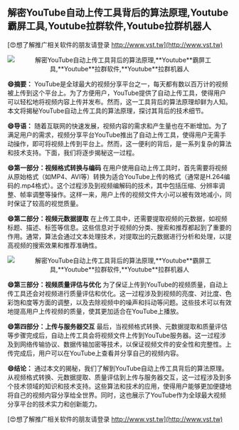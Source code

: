 ## **解密YouTube自动上传工具背后的算法原理,**Youtube**霸屏工具,**Youtube**拉群软件,**Youtube**拉群机器人**

[😍想了解推广相关软件的朋友请登录 http://www.vst.tw](http://www.vst.tw)

 <center><img src="https://vst.tw/MP4/tuiguang/png/5.png" alt="解密YouTube自动上传工具背后的算法原理,**Youtube**霸屏工具,**Youtube**拉群软件,**Youtube**拉群机器人"></center>

**😄摘要：**
YouTube是全球最大的视频分享平台之一，每天都有数以百万计的视频被上传到这个平台上。为了方便用户，YouTube提供了自动上传工具，使得用户可以轻松地将视频内容上传并发布。然而，这一工具背后的算法原理却鲜为人知。本文将揭秘YouTube自动上传工具的算法原理，探讨其背后的技术细节。

**😄导语：**
随着互联网的快速发展，视频内容的需求和产生量也在不断增加。为了满足用户的需求，视频分享平台YouTube推出了自动上传工具，使得用户无需手动操作，即可将视频上传到平台上。然而，这一便利的背后，是一系列复杂的算法和技术支持。下面，我们将逐步揭秘这一过程。

**😄第一部分：视频格式转换与编码**
在用户使用自动上传工具时，首先需要将视频从原始格式（如MP4、AVI等）转换为适合YouTube上传的格式（通常是H.264编码的.mp4格式）。这个过程涉及到视频编解码的技术，其中包括压缩、分辨率调整、帧率调整等操作。这样一来，用户上传的视频文件大小可以被有效地减小，同时保证了较高的视觉质量。

**😄第二部分：视频元数据提取**
在上传工具中，还需要提取视频的元数据，如视频标题、描述、标签等信息。这些信息对于视频的分类、搜索和推荐都起到了重要的作用。通常，算法会通过文本处理技术，对提取出的元数据进行分析和处理，以提高视频的搜索效果和推荐准确性。

 <center><img src="https://vst.tw/MP4/tuiguang/png/3.png" alt="解密YouTube自动上传工具背后的算法原理,**Youtube**霸屏工具,**Youtube**拉群软件,**Youtube**拉群机器人"></center>

**😄第三部分：视频质量评估与优化**
为了保证上传到YouTube的视频质量，自动上传工具还会对视频进行质量评估和优化。这一过程涉及到视频的亮度、对比度、色彩饱和度等方面的调整，以及去除视频中的噪声和抖动等问题。这些技术可以有效地提高用户上传视频的质量，使其更加适合在YouTube上播放。

**😄第四部分：上传与服务器交互**
最后，当视频格式转换、元数据提取和质量评估等步骤完成后，自动上传工具会将视频文件上传到YouTube服务器。这一过程涉及到网络传输协议、数据传输加密等技术，以保证视频文件的安全性和完整性。上传完成后，用户可以在YouTube上查看并分享自己的视频内容。

**😄结论：**
通过本文的揭秘，我们了解到YouTube自动上传工具背后的算法原理。从视频格式转换、元数据提取、质量评估到上传与服务器交互，这一过程涉及到多个技术领域的知识和技术支持。这些算法和技术的应用，使得用户能够更加便捷地将自己的视频内容分享给全世界。同时，这也展示了YouTube作为全球最大视频分享平台的技术实力和创新能力。

[😍想了解推广相关软件的朋友请登录 http://www.vst.tw](http://www.vst.tw)




